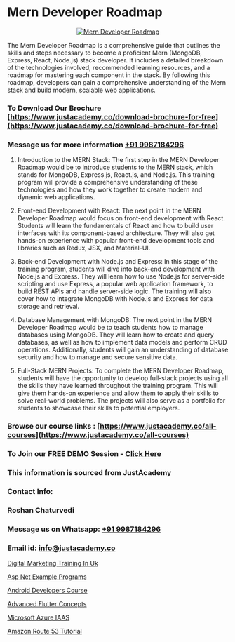# Mern Developer Roadmap

<p align="center">
  <a href="https://justacademy.co/program-detail/mern-stack-development">
    <img src="https://justacademy.co/storage2/program_images/1704700408.webp" alt="Mern Developer Roadmap">
  </a>
</p>


The Mern Developer Roadmap is a comprehensive guide that outlines the skills and steps necessary to become a proficient Mern (MongoDB, Express, React, Node.js) stack developer. It includes a detailed breakdown of the technologies involved, recommended learning resources, and a roadmap for mastering each component in the stack. By following this roadmap, developers can gain a comprehensive understanding of the Mern stack and build modern, scalable web applications. 
### To Download Our Brochure [https://www.justacademy.co/download-brochure-for-free](https://www.justacademy.co/download-brochure-for-free)
### Message us for more information [+91 9987184296](https://api.whatsapp.com/send?phone=919987184296)
1) Introduction to the MERN Stack: The first step in the MERN Developer Roadmap would be to introduce students to the MERN stack, which stands for MongoDB, Express.js, React.js, and Node.js. This training program will provide a comprehensive understanding of these technologies and how they work together to create modern and dynamic web applications.

2) Front-end Development with React: The next point in the MERN Developer Roadmap would focus on front-end development with React. Students will learn the fundamentals of React and how to build user interfaces with its component-based architecture. They will also get hands-on experience with popular front-end development tools and libraries such as Redux, JSX, and Material-UI.

3) Back-end Development with Node.js and Express: In this stage of the training program, students will dive into back-end development with Node.js and Express. They will learn how to use Node.js for server-side scripting and use Express, a popular web application framework, to build REST APIs and handle server-side logic. The training will also cover how to integrate MongoDB with Node.js and Express for data storage and retrieval.

4) Database Management with MongoDB: The next point in the MERN Developer Roadmap would be to teach students how to manage databases using MongoDB. They will learn how to create and query databases, as well as how to implement data models and perform CRUD operations. Additionally, students will gain an understanding of database security and how to manage and secure sensitive data.

5) Full-Stack MERN Projects: To complete the MERN Developer Roadmap, students will have the opportunity to develop full-stack projects using all the skills they have learned throughout the training program. This will give them hands-on experience and allow them to apply their skills to solve real-world problems. The projects will also serve as a portfolio for students to showcase their skills to potential employers.

### Browse our course links : [https://www.justacademy.co/all-courses](https://www.justacademy.co/all-courses) 
### To Join our FREE DEMO Session - [Click Here](https://www.justacademy.co/register-for-course-demo)


### This information is sourced from JustAcademy
### Contact Info:
### Roshan Chaturvedi
### Message us on Whatsapp: [+91 9987184296](https://api.whatsapp.com/send?phone=919987184296)
### Email id: [info@justacademy.co](mailto:info@justacademy.co)
                
[Digital Marketing Training In Uk](https://www.linkedin.com/pulse/digital-marketing-training-uk-justacademy-thane-jgzwc?trackingId=LEnmvCFhATiWMjGNf8OODg%3D%3D&lipi=urn%3Ali%3Apage%3Ad_flagship3_company_admin%3BSjJgDxHPQuqgadOjXouU%2FQ%3D%3D)

[Asp Net Example Programs](https://www.linkedin.com/pulse/asp-net-example-programs-justacademy-thane-cqlgc?trackingId=e85OHrebINARyQWiq3OcKg%3D%3D&lipi=urn%3Ali%3Apage%3Ad_flagship3_company_admin%3BQUUDXGyzQlqUHLkfVC%2F2FQ%3D%3D)

[Android Developers Course](https://medium.com/@kumarishimmi99/android-developers-course-646f3fafd5b2)

[Advanced Flutter Concepts](https://medium.com/@mahi3106/advanced-flutter-concepts-5b5b70fc9647)

[Microsoft Azure IAAS](https://justacademyin.github.io/justacademy/microsoft-azure-iaas)

[Amazon Route 53 Tutorial](https://justacademyin.github.io/justacademy/amazon-route-53-tutorial)

